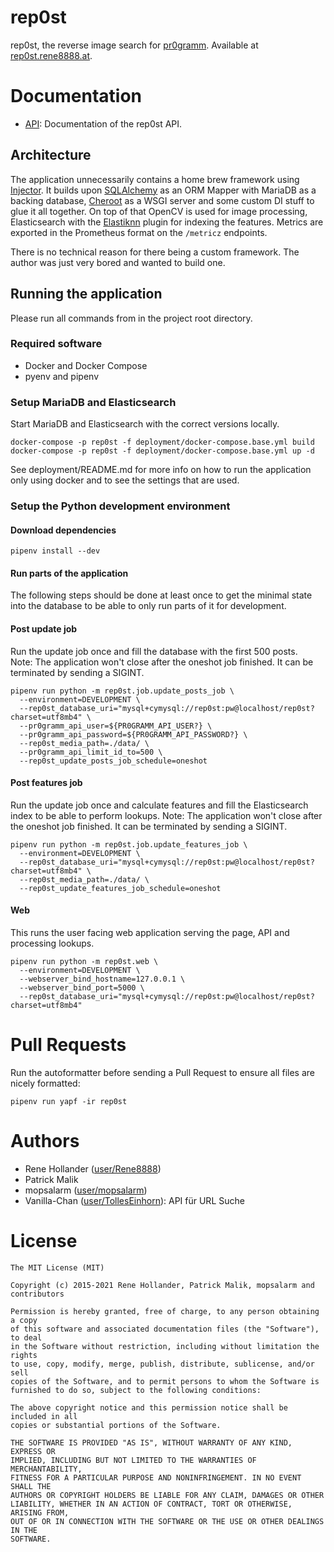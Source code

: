 rep0st
======
rep0st, the reverse image search for [pr0gramm](https://pr0gramm.com). Available at [rep0st.rene8888.at](https://rep0st.rene8888.at/).

# Documentation
* [API](docs/api): Documentation of the rep0st API.

## Architecture
The application unnecessarily contains a home brew framework using [Injector](https://injector.readthedocs.io/en/latest/).
It builds upon [SQLAlchemy](https://www.sqlalchemy.org/) as an ORM Mapper with MariaDB as a backing database,
[Cheroot](https://pypi.org/project/cheroot/) as a WSGI server and some custom DI stuff to glue it all together. On top
of that OpenCV is used for image processing, Elasticsearch with the [Elastiknn](https://github.com/alexklibisz/elastiknn)
plugin for indexing the features. Metrics are exported in the Prometheus format on the `/metricz` endpoints.

There is no technical reason for there being a custom framework. The author was just very bored and wanted to build
one.

## Running the application
Please run all commands from in the project root directory.

### Required software
- Docker and Docker Compose
- pyenv and pipenv

### Setup MariaDB and Elasticsearch
Start MariaDB and Elasticsearch with the correct versions locally.
```shell
docker-compose -p rep0st -f deployment/docker-compose.base.yml build
docker-compose -p rep0st -f deployment/docker-compose.base.yml up -d
```
See deployment/README.md for more info on how to run the application only
using docker and to see the settings that are used.

### Setup the Python development environment
#### Download dependencies
```shell
pipenv install --dev
```

#### Run parts of the application
The following steps should be done at least once to get the minimal state into the database
to be able to only run parts of it for development.

#### Post update job
Run the update job once and fill the database with the first 500 posts.  
Note: The application won't close after the oneshot job finished. It can
be terminated by sending a SIGINT.
```shell
pipenv run python -m rep0st.job.update_posts_job \
  --environment=DEVELOPMENT \
  --rep0st_database_uri="mysql+cymysql://rep0st:pw@localhost/rep0st?charset=utf8mb4" \
  --pr0gramm_api_user=${PR0GRAMM_API_USER?} \
  --pr0gramm_api_password=${PR0GRAMM_API_PASSWORD?} \
  --rep0st_media_path=./data/ \
  --pr0gramm_api_limit_id_to=500 \
  --rep0st_update_posts_job_schedule=oneshot
```

#### Post features job
Run the update job once and calculate features and fill the Elasticsearch index to be able to
perform lookups.
Note: The application won't close after the oneshot job finished. It can
be terminated by sending a SIGINT.
```shell
pipenv run python -m rep0st.job.update_features_job \
  --environment=DEVELOPMENT \
  --rep0st_database_uri="mysql+cymysql://rep0st:pw@localhost/rep0st?charset=utf8mb4" \
  --rep0st_media_path=./data/ \
  --rep0st_update_features_job_schedule=oneshot
```

#### Web
This runs the user facing web application serving the page, API and processing lookups.
```shell
pipenv run python -m rep0st.web \
  --environment=DEVELOPMENT \
  --webserver_bind_hostname=127.0.0.1 \
  --webserver_bind_port=5000 \
  --rep0st_database_uri="mysql+cymysql://rep0st:pw@localhost/rep0st?charset=utf8mb4"
```

# Pull Requests
Run the autoformatter before sending a Pull Request to ensure all files are nicely formatted:
```shell
pipenv run yapf -ir rep0st
```

# Authors
- Rene Hollander ([user/Rene8888](http://pr0gramm.com/user/Rene8888))
- Patrick Malik
- mopsalarm ([user/mopsalarm](http://pr0gramm.com/user/mopsalarm))
- Vanilla-Chan ([user/TollesEinhorn](https://pr0gramm.com/user/TollesEinhorn)): API für URL Suche

# License
```
The MIT License (MIT)

Copyright (c) 2015-2021 Rene Hollander, Patrick Malik, mopsalarm and contributors

Permission is hereby granted, free of charge, to any person obtaining a copy
of this software and associated documentation files (the "Software"), to deal
in the Software without restriction, including without limitation the rights
to use, copy, modify, merge, publish, distribute, sublicense, and/or sell
copies of the Software, and to permit persons to whom the Software is
furnished to do so, subject to the following conditions:

The above copyright notice and this permission notice shall be included in all
copies or substantial portions of the Software.

THE SOFTWARE IS PROVIDED "AS IS", WITHOUT WARRANTY OF ANY KIND, EXPRESS OR
IMPLIED, INCLUDING BUT NOT LIMITED TO THE WARRANTIES OF MERCHANTABILITY,
FITNESS FOR A PARTICULAR PURPOSE AND NONINFRINGEMENT. IN NO EVENT SHALL THE
AUTHORS OR COPYRIGHT HOLDERS BE LIABLE FOR ANY CLAIM, DAMAGES OR OTHER
LIABILITY, WHETHER IN AN ACTION OF CONTRACT, TORT OR OTHERWISE, ARISING FROM,
OUT OF OR IN CONNECTION WITH THE SOFTWARE OR THE USE OR OTHER DEALINGS IN THE
SOFTWARE.
```
